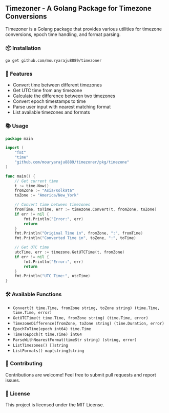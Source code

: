## Timezoner - A Golang Package for Timezone Conversions

Timezoner is a Golang package that provides various utilities for timezone conversions, epoch time handling, and format parsing.

### 📦 Installation
```sh
go get github.com/mouryaraju8889/timezoner
```

### 🚀 Features
- Convert time between different timezones
- Get UTC time from any timezone
- Calculate the difference between two timezones
- Convert epoch timestamps to time
- Parse user input with nearest matching format
- List available timezones and formats

### 📚 Usage
```go
package main

import (
	"fmt"
	"time"
	"github.com/mouryaraju8889/timezoner/pkg/timezone"
)

func main() {
	// Get current time
	t := time.Now()
	fromZone := "Asia/Kolkata"
	toZone := "America/New_York"

	// Convert time between timezones
	fromTime, toTime, err := timezone.Convert(t, fromZone, toZone)
	if err != nil {
		fmt.Println("Error:", err)
		return
	}
	fmt.Println("Original Time in", fromZone, ":", fromTime)
	fmt.Println("Converted Time in", toZone, ":", toTime)

	// Get UTC time
	utcTime, err := timezone.GetUTCTime(t, fromZone)
	if err != nil {
		fmt.Println("Error:", err)
		return
	}
	fmt.Println("UTC Time:", utcTime)
}
```

### 🛠 Available Functions
- `Convert(t time.Time, fromZone string, toZone string) (time.Time, time.Time, error)`
- `GetUTCTime(t time.Time, fromZone string) (time.Time, error)`
- `TimezoneDifference(fromZone, toZone string) (time.Duration, error)`
- `EpochToTime(epoch int64) time.Time`
- `TimeToEpoch(t time.Time) int64`
- `ParseWithNearestFormat(timeStr string) (string, error)`
- `ListTimezones() []string`
- `ListFormats() map[string]string`

### 🤝 Contributing
Contributions are welcome! Feel free to submit pull requests and report issues.

### 📜 License
This project is licensed under the MIT License.